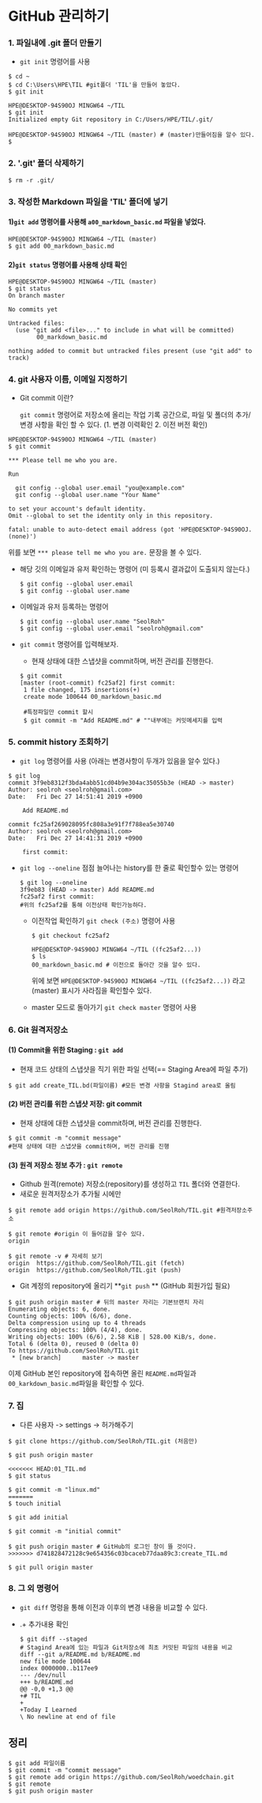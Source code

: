 # GitHub 관리하기



### 1. 파일내에 .git 폴더 만들기

+ `git init` 명령어를 사용

```shell
$ cd ~
$ cd C:\Users\HPE\TIL #git폴더 'TIL'을 만들어 놓았다.
$ git init
```

```shell
HPE@DESKTOP-94S90OJ MINGW64 ~/TIL
$ git init
Initialized empty Git repository in C:/Users/HPE/TIL/.git/

HPE@DESKTOP-94S90OJ MINGW64 ~/TIL (master) # (master)만들어짐을 알수 있다.
$
```



### 2. '.git' 폴더 삭제하기

```shell
$ rm -r .git/
```



### 3. 작성한 Markdown 파일을 'TIL' 폴더에 넣기

#### 1)`git add` 명령어를 사용해 `a00_markdown_basic.md` 파일을 넣었다.

```shell
HPE@DESKTOP-94S90OJ MINGW64 ~/TIL (master)
$ git add 00_markdown_basic.md
```



#### 2)**`git status` 명령어를 사용해 상태 확인**

```shell
HPE@DESKTOP-94S90OJ MINGW64 ~/TIL (master)
$ git status
On branch master

No commits yet

Untracked files:
  (use "git add <file>..." to include in what will be committed)
        00_markdown_basic.md

nothing added to commit but untracked files present (use "git add" to track)
```



### 4. git 사용자 이름, 이메일 지정하기

+ Git commit 이란?

  `git commit` 명령어로 저장소에 올리는 작업 기록 공간으로, 파일 및 폴더의 추가/변경 사항을 확인 할 수 있다. (1. 변경 이력확인  2. 이전 버전 확인)

```shell
HPE@DESKTOP-94S90OJ MINGW64 ~/TIL (master)
$ git commit

*** Please tell me who you are.

Run

  git config --global user.email "you@example.com"
  git config --global user.name "Your Name"

to set your account's default identity.
Omit --global to set the identity only in this repository.

fatal: unable to auto-detect email address (got 'HPE@DESKTOP-94S90OJ.(none)')

```

위를 보면 `*** please tell me who you are.` 문장을 볼 수 있다.



+ 해당 깃의 이메일과 유저 확인하는 명령어 (미 등록시 결과값이 도출되지 않는다.)

  ```shell
  $ git config --global user.email
  $ git config --global user.name
  ```



+ 이메일과 유저 등록하는 명령어

  ```shell
  $ git config --global user.name "SeolRoh"
  $ git config --global user.email "seolroh@gmail.com"
  ```




+ `git commit` 명령어를 입력해보자.

  
  + 현재 상태에 대한 스냅샷을 commit하며, 버전 관리를 진행한다.
  
  ```shell
  $ git commit
  [master (root-commit) fc25af2] first commit:
   1 file changed, 175 insertions(+)
   create mode 100644 00_markdown_basic.md
   
   #특정파일만 commit 할시
   $ git commit -m "Add README.md" # ""내부에는 커밋메세지를 입력
  ```



### 5. commit history 조회하기

+ `git log` 명령어를 사용 (아래는 변경사항이 두개가 있음을 알수 있다.)

```shell
$ git log
commit 3f9eb8312f3bda4abb51cd04b9e304ac35055b3e (HEAD -> master)
Author: seolroh <seolroh@gmail.com>
Date:   Fri Dec 27 14:51:41 2019 +0900

    Add README.md

commit fc25af269028095fc808a3e91f7f788ea5e30740
Author: seolroh <seolroh@gmail.com>
Date:   Fri Dec 27 14:41:31 2019 +0900

    first commit:
```



+ `git log --oneline` 점점 늘어나는 history를 한 줄로 확인할수 있는 명령어

  ```shell
  $ git log --oneline
  3f9eb83 (HEAD -> master) Add README.md
  fc25af2 first commit:
  #위의 fc25af2를 통해 이전상태 확인가능하다.
  ```

  + 이전작업 확인하기 `git check (주소)` 명령어 사용

    ```shell
    $ git checkout fc25af2
    
    HPE@DESKTOP-94S90OJ MINGW64 ~/TIL ((fc25af2...)) 
    $ ls
    00_markdown_basic.md # 이전으로 돌아간 것을 알수 있다.
    ```

    위에 보면 `HPE@DESKTOP-94S90OJ MINGW64 ~/TIL ((fc25af2...))` 라고 (master) 표시가 사라짐을 확인할수 있다.

    

  + master 모드로 돌아가기 `git check master` 명령어 사용



### 6.  Git 원격저장소

#### (1)  Commit을 위한 Staging : `git add`

+ 현재 코드 상태의 스냅샷을 직기 위한 파일 선택(== Staging Area에 파일 추가)

```shell
$ git add create_TIL.bd(파일이름) #모든 변경 사항을 Stagind area로 올림
```



#### (2) 버전 관리를 위한 스냅샷 저장: git commit

+ 현재 상태에 대한 스냅샷을 commit하며, 버전 관리를 진행한다.

```shell
$ git commit -m "commit message" 
#현재 상태에 대한 스냅샷을 commit하며, 버전 관리를 진행
```



#### (3) 원격 저장소 정보 추가 : `git remote`

+ Github 원격(remote) 저장소(repository)를 생성하고 `TIL` 폴더와 연결한다.
+ 새로운 원격저장소가 추가될 시에만 

```shell
$ git remote add origin https://github.com/SeolRoh/TIL.git #원격저장소주소

$ git remote #origin 이 들어감을 알수 있다.
origin

$ git remote -v # 자세히 보기
origin  https://github.com/SeolRoh/TIL.git (fetch)
origin  https://github.com/SeolRoh/TIL.git (push)
```



+ Git 계정의 repository에 올리기 **`git push` ** (GitHub 회원가입 필요)

```shell
$ git push origin master # 뒤의 master 자리는 기본브랜치 자리
Enumerating objects: 6, done.
Counting objects: 100% (6/6), done.
Delta compression using up to 4 threads
Compressing objects: 100% (4/4), done.
Writing objects: 100% (6/6), 2.58 KiB | 528.00 KiB/s, done.
Total 6 (delta 0), reused 0 (delta 0)
To https://github.com/SeolRoh/TIL.git
 * [new branch]      master -> master
```

 이제 GitHub 본인 repository에 접속하면 올린 `README.md`파일과 `00_karkdown_basic.md`파일을 확인할 수 있다.



### 7. 집

+ 다른 사용자 -> settings -> 허가해주기

```shell
$ git clone https://github.com/SeolRoh/TIL.git (처음만)

$ git push origin master

<<<<<<< HEAD:01_TIL.md
$ git status

$ git commit -m "linux.md"
=======
$ touch initial

$ git add initial

$ git commit -m "initial commit"

$ git push origin master # GitHub의 로그인 창이 뜰 것이다.
>>>>>>> d741828472128c9e654356c03bcaceb77daa89c3:create_TIL.md

$ git pull origin master
```



### 8. 그 외 명령어

+  `git diff`  명령을 통해 이전과 이후의 변경 내용을 비교할 수 있다.

+ .+ 추가내용 확인 

  ```shell
  $ git diff --staged 
  # Stagind Area에 있는 파일과 Git저장소에 최초 커밋된 파일의 내용을 비교
  diff --git a/README.md b/README.md
  new file mode 100644
  index 0000000..b117ee9
  --- /dev/null
  +++ b/README.md
  @@ -0,0 +1,3 @@
  +# TIL
  +
  +Today I Learned
  \ No newline at end of file
  ```



## 정리

```shell
$ git add 파일이름
$ git commit -m "commit message" 
$ git remote add origin https://github.com/SeolRoh/woedchain.git
$ git remote
$ git push origin master
```


